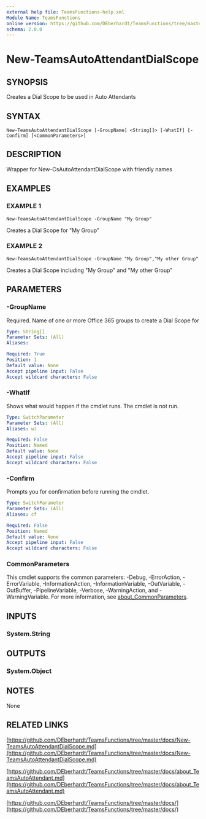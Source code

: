 ```yaml
---
external help file: TeamsFunctions-help.xml
Module Name: TeamsFunctions
online version: https://github.com/DEberhardt/TeamsFunctions/tree/master/docs/New-TeamsAutoAttendantDialScope.md
schema: 2.0.0
---
```


# New-TeamsAutoAttendantDialScope

## SYNOPSIS
Creates a Dial Scope to be used in Auto Attendants

## SYNTAX

```
New-TeamsAutoAttendantDialScope [-GroupName] <String[]> [-WhatIf] [-Confirm] [<CommonParameters>]
```

## DESCRIPTION
Wrapper for New-CsAutoAttendantDialScope with friendly names

## EXAMPLES

### EXAMPLE 1
```
New-TeamsAutoAttendantDialScope -GroupName "My Group"
```

Creates a Dial Scope for "My Group"

### EXAMPLE 2
```
New-TeamsAutoAttendantDialScope -GroupName "My Group","My other Group"
```

Creates a Dial Scope including "My Group" and "My other Group"

## PARAMETERS

### -GroupName
Required.
Name of one or more Office 365 groups to create a Dial Scope for

```yaml
Type: String[]
Parameter Sets: (All)
Aliases:

Required: True
Position: 1
Default value: None
Accept pipeline input: False
Accept wildcard characters: False
```

### -WhatIf
Shows what would happen if the cmdlet runs.
The cmdlet is not run.

```yaml
Type: SwitchParameter
Parameter Sets: (All)
Aliases: wi

Required: False
Position: Named
Default value: None
Accept pipeline input: False
Accept wildcard characters: False
```

### -Confirm
Prompts you for confirmation before running the cmdlet.

```yaml
Type: SwitchParameter
Parameter Sets: (All)
Aliases: cf

Required: False
Position: Named
Default value: None
Accept pipeline input: False
Accept wildcard characters: False
```

### CommonParameters
This cmdlet supports the common parameters: -Debug, -ErrorAction, -ErrorVariable, -InformationAction, -InformationVariable, -OutVariable, -OutBuffer, -PipelineVariable, -Verbose, -WarningAction, and -WarningVariable. For more information, see [about_CommonParameters](http://go.microsoft.com/fwlink/?LinkID=113216).

## INPUTS

### System.String
## OUTPUTS

### System.Object
## NOTES
None

## RELATED LINKS

[https://github.com/DEberhardt/TeamsFunctions/tree/master/docs/New-TeamsAutoAttendantDialScope.md](https://github.com/DEberhardt/TeamsFunctions/tree/master/docs/New-TeamsAutoAttendantDialScope.md)

[https://github.com/DEberhardt/TeamsFunctions/tree/master/docs/about_TeamsAutoAttendant.md](https://github.com/DEberhardt/TeamsFunctions/tree/master/docs/about_TeamsAutoAttendant.md)

[https://github.com/DEberhardt/TeamsFunctions/tree/master/docs/](https://github.com/DEberhardt/TeamsFunctions/tree/master/docs/)

